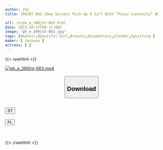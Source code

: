 ```yaml
---
author: j91
title: 390JNT-063 [New Series] Pick Up A Girl With “Pussy Convexity” Who Shows You Naughty Selfies With SNS! How Far Will You Go If You Pay A Girl Who Doesn’t Know Anything About Society How She Likes It? ! Pino-Chan 20 Years Old Beauty Student [Man Convex Paper Girl] (Akari Minase)

url: /v/pb_e_390jnt-063.html
date: 2023-10-27T00:17:00Z
image: "pb_e_390jnt-063.jpg"
tags: [Amateur,Beautiful Girl,Breasts,Documentary,Slender,Squirting ]
maker: [ Jackson ]
actress: [ ]
---
```



{{< rawhtml >}}

<div class="video" data-videoid="7BGDZBX1QBFA7kR">
    <a href="javascript:;">
        <img src="https://my.j91.asia/v/pb_e_390jnt-063.jpg" width="WIDTH" height="HEIGHT" alt="pb_e_390jnt-063.mp4" loading="lazy">
    </a>
</div>

<script type="text/javascript" src="https://j91.asia/asset/on-demand-st.js"></script>

<br>
  <link rel="stylesheet" href="https://j91.asia/asset/bs5.css">
  
  <center>
  <button class="btn btn-primary" type="button" data-bs-toggle="collapse" data-bs-target=".multi-collapse" aria-expanded="false" aria-controls="multiCollapseExample1 multiCollapseExample2"><h2>Download</h2></button></center>
</p>
<div class="row">
  <div class="col">
    <div class="collapse multi-collapse" id="multiCollapseExample1">
      <div class="card card-body">
	      	      <br>
<div class="buttons">  
<a href="https://streamtape.to/v/7BGDZBX1QBFA7kR"><button class="btn-hover color-3"><i class="fa fa-download"></i> ST</button></a></div>
    </div>
  </div>
</div>
  <div class="col">
    <div class="collapse multi-collapse" id="multiCollapseExample2">
      <div class="card card-body">
	      <br>
<div class="buttons">
    <a href="https://filelions.online/f/5mfpweirbodq"><button class="btn-hover color-9"><i class="fa fa-download"></i> FL</button></a></div>
<br><br>
      </div>
    </div>
  </div>
</div>

{{< /rawhtml >}}
